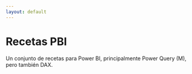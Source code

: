 ```yaml
---
layout: default
---
```


# Recetas PBI

Un conjunto de recetas para Power BI, principalmente Power Query (M), pero también DAX.

